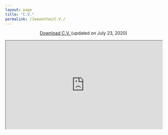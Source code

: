 ```yaml
---
layout: page
title: "C.V."
permalink: /JaewonYoo/C.V./
---
```


<p align="center">
<a href="https://j1yoo4.github.io/200723_CV_Jaewon_Yoo.pdf" target="_blank"> Download C.V. </a> (updated on July 23, 2020)
</p>

<html>
  <style>
    .responsive {
      width: 100%;
      height: 0;
      padding-bottom: 56.25%;
      position: relative;
    }
    .responsive iframe {
      position: absolute;
      width: 100%;
      height: 100%;
    }
  </style>
  
  <p align="center">
    <div class="responsive">
     <iframe src="https://j1yoo4.github.io/200723_CV_Jaewon_Yoo.pdf" width="750" height="650"></iframe>
    </div>
  </p>
</html>
